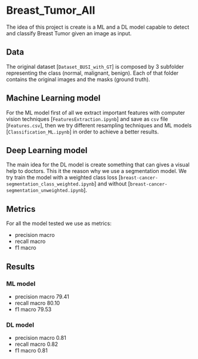 # Breast_Tumor_AII

The idea of this project is create is a ML and a DL model capable to detect and classify Breast Tumor given an image as input.

## Data

The original dataset [`Dataset_BUSI_with_GT`] is composed by 3 subfolder representing the class (normal, malignant, benign). Each of that folder contains the original images and the masks (ground truth).

## Machine Learning model
For the ML model first of all we extract important features with computer vision techniques [`FeaturesExtraction.ipynb`] and save as `csv` file [`Features.csv`], then we try different resampling techniques and ML models [`Classification_ML.ipynb`] in order to achieve a better results.

## Deep Learning model
The main idea for the DL model is create something that can gives a visual help to doctors. This it the reason why we use a segmentation model. We try train the model with a weighted class loss [`breast-cancer-segmentation_class_weighted.ipynb`] and without [`breast-cancer-segmentation_unweighted.ipynb`].

## Metrics
For all the model tested we use as metrics:
- precision macro
- recall macro
- f1 macro

## Results
### ML model
- precision macro 79.41
- recall macro 80.10
- f1 macro 79.53
### DL model
- precision macro 0.81
- recall macro 0.82
- f1 macro 0.81